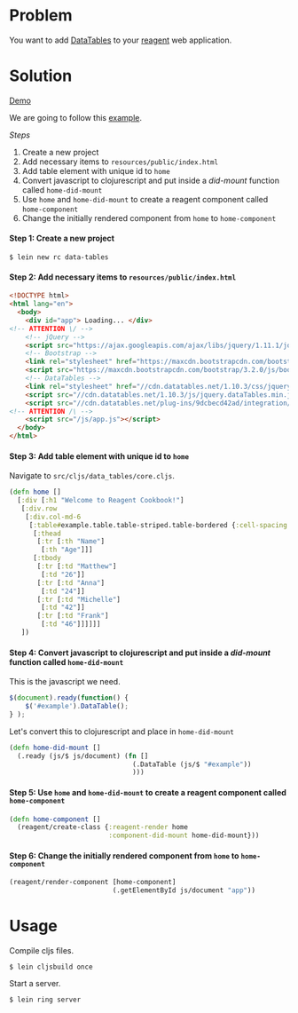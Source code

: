 # Problem

You want to add [DataTables](http://www.datatables.net/) to your [reagent](https://github.com/reagent-project/reagent) web application.

# Solution

[Demo](http://rc-data-tables2.s3-website-us-west-1.amazonaws.com/)

We are going to follow this [example](http://www.datatables.net/examples/basic_init/zero_configuration.html).

*Steps*

1. Create a new project
2. Add necessary items to `resources/public/index.html`
3. Add table element with unique id to `home`
4. Convert javascript to clojurescript and put inside a *did-mount* function called `home-did-mount`
5. Use `home` and `home-did-mount` to create a reagent component called `home-component`
6. Change the initially rendered component from `home` to `home-component`

#### Step 1: Create a new project

```
$ lein new rc data-tables
```

#### Step 2: Add necessary items to `resources/public/index.html`

```html
<!DOCTYPE html>
<html lang="en">
  <body>
    <div id="app"> Loading... </div>
<!-- ATTENTION \/ -->
    <!-- jQuery -->
    <script src="https://ajax.googleapis.com/ajax/libs/jquery/1.11.1/jquery.min.js"></script>
    <!-- Bootstrap -->
    <link rel="stylesheet" href="https://maxcdn.bootstrapcdn.com/bootstrap/3.2.0/css/bootstrap.min.css">
    <script src="https://maxcdn.bootstrapcdn.com/bootstrap/3.2.0/js/bootstrap.min.js"></script>
    <!-- DataTables -->
    <link rel="stylesheet" href="//cdn.datatables.net/1.10.3/css/jquery.dataTables.min.css">
    <script src="//cdn.datatables.net/1.10.3/js/jquery.dataTables.min.js"></script>
    <script src="//cdn.datatables.net/plug-ins/9dcbecd42ad/integration/bootstrap/3/dataTables.bootstrap.js"></script>
<!-- ATTENTION /\ -->
    <script src="/js/app.js"></script>
  </body>
</html>
```

#### Step 3: Add table element with unique id to `home`

Navigate to `src/cljs/data_tables/core.cljs`.

```clojure
(defn home []
  [:div [:h1 "Welcome to Reagent Cookbook!"]
   [:div.row
    [:div.col-md-6
     [:table#example.table.table-striped.table-bordered {:cell-spacing "0" :width "100%"}
      [:thead
       [:tr [:th "Name"]
        [:th "Age"]]]
      [:tbody
       [:tr [:td "Matthew"]
        [:td "26"]]
       [:tr [:td "Anna"]
        [:td "24"]]
       [:tr [:td "Michelle"]
        [:td "42"]]
       [:tr [:td "Frank"]
        [:td "46"]]]]]]
   ])
```

#### Step 4: Convert javascript to clojurescript and put inside a *did-mount* function called `home-did-mount`

This is the javascript we need.

```javascript
$(document).ready(function() {
    $('#example').DataTable();
} );
```

Let's convert this to clojurescript and place in `home-did-mount`

```clojure
(defn home-did-mount []
  (.ready (js/$ js/document) (fn []
                               (.DataTable (js/$ "#example"))
                               )))
```

#### Step 5: Use `home` and `home-did-mount` to create a reagent component called `home-component`

```clojure
(defn home-component []
  (reagent/create-class {:reagent-render home
                         :component-did-mount home-did-mount}))
```

#### Step 6: Change the initially rendered component from `home` to `home-component`

```clojure
(reagent/render-component [home-component]
                          (.getElementById js/document "app"))
```

# Usage

Compile cljs files.

```
$ lein cljsbuild once
```

Start a server.

```
$ lein ring server
```
